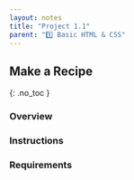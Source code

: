 ```yaml
---
layout: notes
title: "Project 1.1" 
parent: "1️⃣ Basic HTML & CSS"
---
```


## Make a Recipe
{: .no_toc }

### Overview

### Instructions

### Requirements
